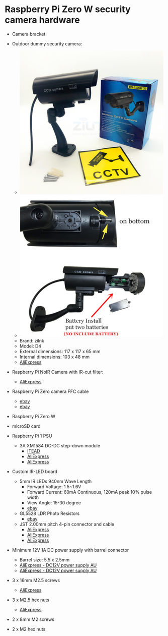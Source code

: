 # Raspberry Pi Zero W security camera hardware

* Camera bracket

* Outdoor dummy security camera:
  * ![dummy1](dummy1.png)
  * ![dummy2](dummy2.png)
  * Brand: zilnk
  * Model: D4
  * External dimensions: 117 x 117 x 65 mm
  * Internal dimensions: 103 x 48 mm
  * [AliExpress](https://www.aliexpress.com/item/Fake-Camera-Waterproof-Outdoor-Indoor-Security-Dummy-CCTV-Surveillance-Camera-Flashing-Rred-LED/32815686364.html)

* Raspberry Pi NoIR Camera with IR-cut filter:
  * [AliExpress](https://www.aliexpress.com/item/Raspberry-Pi-Camera-IR-CUT-night-vision-noir-module-board-5mp-1080p-take-the-best-picture/32739395193.html)

* Raspberry Pi Zero camera FFC cable
  * [ebay](http://www.ebay.com.au/itm/New-Ribbon-FFC-Cable-Lead-Connection-Wire-For-Raspberry-Pi-Zero-V1-3-Camera/182720702738)
  * [ebay](http://www.ebay.com.au/itm/New-Ribbon-FFC-Cable-Wire-Line-Polyimide-For-Raspberry-Pi-Zero-V1-3-Camera/282571229898)

* Raspberry Pi Zero W

* microSD card

* Raspberry Pi 1 PSU
  * 3A XM1584 DC-DC step-down module
    * [ITEAD](https://www.itead.cc/mini-dc-dc-buck-converter-step-down-power-module-output-0-8v-20v.html)
    * [AliExpress](https://www.aliexpress.com/item/Free-Shipping-5PCS-XM1584-Ultra-small-size-DC-DC-step-down-power-supply-module-3A-adjustable/32262690691.html)
    * [AliExpress](https://www.aliexpress.com/item/10pcs-lot-Ultra-Small-Size-DC-DC-Step-Down-Power-Supply-Module-3A-Adjustable-Step-Down/32478748937.html)

* Custom IR-LED board
  * 5mm IR LEDs 940nm Wave Length
    * Forward Voltage: 1.5~1.6V
    * Forward Current: 60mA Continuous, 120mA peak 10% pulse width
    * View Angle: 15-30 degree
    * [ebay](https://www.ebay.com.au/itm/100pcs-5mm-LED-Lights-Infrared-Emitters-IR-Emitting-Diodes-940nm-Wave-Length/201201649166)
  * GL5528 LDR Photo Resistors
    * [ebay](http://www.ebay.com.au/itm/20PCS-Photoresistor-GL5528-LDR-Photo-Resistors-Light-Dependent-WS/222122787897)
  * JST 2.00mm pitch 4-pin connector and cable
    * [AliExpress](https://www.aliexpress.com/item/20-SETS-Mini-Micro-JST-2-0-PH-4-Pin-Connector-plug-with-Wires-Cables-300MM/32611300648.html)
    * [AliExpress](https://www.aliexpress.com/item/20-Sets-PH-2-0mm-JST-2-3-4-5-6-7-8-9-10-12P/32782287584.html)
    * [AliExpress](https://www.aliexpress.com/item/10sets-1-0mm-1-25mm-1-5mm-2-0-2-54mm-2-3-4-5-6/32733307616.html)

* Minimum 12V 1A DC power supply with barrel connector
  * Barrel size: 5.5 x 2.5mm
  * [AliExpress - DC12V power supply AU](https://www.aliexpress.com/item/Power-Adapter-Supply-For-Led-Flexible-Tape-Light-AC110-220V-to-DC12V-1A-2A-3A-4A/32742445815.html)
  * [AliExpress - DC12V power supply AU](https://www.aliexpress.com/item/LED-Driver-12V-1A-2A-3A-5A-6A-8A-10A-Power-Supply-AC-220V-to-12V/32821553829.html)

* 3 x 16mm M2.5 screws
  * [AliExpress](https://www.aliexpress.com/item/Cheap-Authentic-304-stainless-steel-Phillips-head-machine-screw-Phillips-pan-head-screws-M2-5-16/32368120946.html)

* 3 x M2.5 hex nuts
  * [AliExpress](https://www.aliexpress.com/item/Authentic-304-stainless-steel-hex-nuts-DIN934-hexagon-nut-M2-5/32359608962.html)

* 2 x 8mm M2 screws

* 2 x M2 hex nuts
